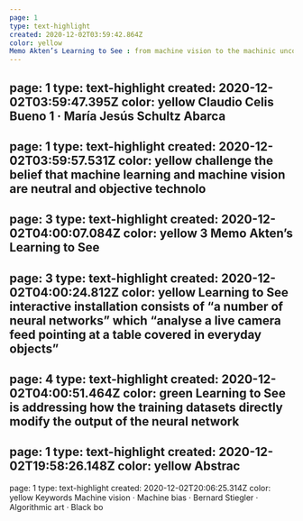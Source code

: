 ```yaml
---
page: 1
type: text-highlight
created: 2020-12-02T03:59:42.864Z
color: yellow
Memo Akten’s Learning to See : from machine vision to the machinic unconscious
---
```

page: 1
type: text-highlight
created: 2020-12-02T03:59:47.395Z
color: yellow
Claudio Celis Bueno 1 · María Jesús Schultz Abarca
---
page: 1
type: text-highlight
created: 2020-12-02T03:59:57.531Z
color: yellow
challenge the belief that machine learning and machine vision are neutral and objective technolo
---
page: 3
type: text-highlight
created: 2020-12-02T04:00:07.084Z
color: yellow
3    Memo  Akten’s Learning to See
---
page: 3
type: text-highlight
created: 2020-12-02T04:00:24.812Z
color: yellow
 Learning to See interactive installation consists of “a number of neural networks” which “analyse a live camera feed pointing at a table covered in everyday objects”
---
page: 4
type: text-highlight
created: 2020-12-02T04:00:51.464Z
color: green
Learning to See is addressing how the training datasets directly modify the output of the neural network
---
page: 1
type: text-highlight
created: 2020-12-02T19:58:26.148Z
color: yellow
Abstrac
---
page: 1
type: text-highlight
created: 2020-12-02T20:06:25.314Z
color: yellow
Keywords Machine vision · Machine bias · Bernard Stiegler · Algorithmic art · Black bo
